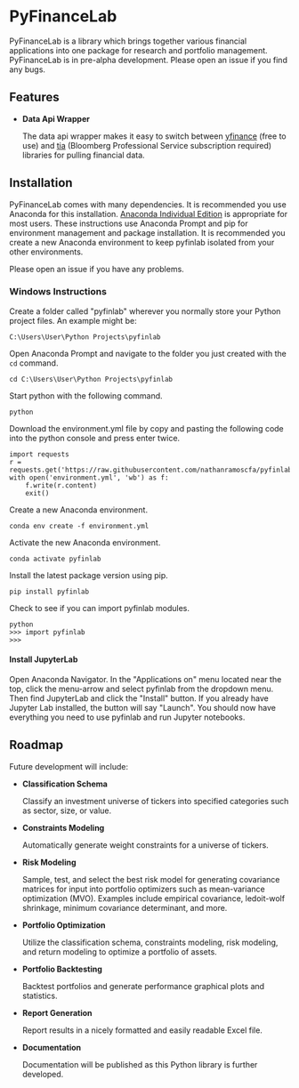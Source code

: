 
# PyFinanceLab

PyFinanceLab is a library which brings together various financial applications into one package for research and portfolio management. PyFinanceLab is in pre-alpha development. Please open an issue if you find any bugs. 



## Features

* **Data Api Wrapper**
    
    The data api wrapper makes it easy to switch between [yfinance](https://github.com/ranaroussi/yfinance) (free to use) and [tia](https://github.com/PaulMest/tia) (Bloomberg Professional Service subscription required) libraries for pulling financial data. 
    



## Installation

PyFinanceLab comes with many dependencies. It is recommended you use Anaconda for this installation. [Anaconda Individual Edition](https://www.anaconda.com/products/individual) is appropriate for most users. These instructions use Anaconda Prompt and pip for environment management and package installation. It is recommended you create a new Anaconda environment to keep pyfinlab isolated from your other environments. 

Please open an issue if you have any problems. 

### Windows Instructions

Create a folder called "pyfinlab" wherever you normally store your Python project files. An example might be: 
```
C:\Users\User\Python Projects\pyfinlab
```
Open Anaconda Prompt and navigate to the folder you just created with the `cd` command.  
```
cd C:\Users\User\Python Projects\pyfinlab
```
Start python with the following command. 
```
python
```
Download the environment.yml file by copy and pasting the following code into the python console and press enter twice. 
```
import requests
r = requests.get('https://raw.githubusercontent.com/nathanramoscfa/pyfinlab/main/environment.yml')  
with open('environment.yml', 'wb') as f:
    f.write(r.content)
    exit()
```
Create a new Anaconda environment. 
```
conda env create -f environment.yml
```
Activate the new Anaconda environment. 
```
conda activate pyfinlab
```
Install the latest package version using pip. 
```
pip install pyfinlab
```
Check to see if you can import pyfinlab modules. 
```
python
>>> import pyfinlab
>>> 
```

#### Install JupyterLab 

Open Anaconda Navigator. In the "Applications on" menu located near the top, click the menu-arrow and select pyfinlab from the dropdown menu. Then find JupyterLab and click the "Install" button. If you already have Jupyter Lab installed, the button will say "Launch". You should now have everything you need to use pyfinlab and run Jupyter notebooks. 






## Roadmap

Future development will include:

* **Classification Schema**

    Classify an investment universe of tickers into specified categories such as sector, size, or value. 

* **Constraints Modeling**

    Automatically generate weight constraints for a universe of tickers. 

* **Risk Modeling**

    Sample, test, and select the best risk model for generating covariance matrices for input into portfolio optimizers such as mean-variance optimization (MVO). Examples           include empirical covariance, ledoit-wolf shrinkage, minimum covariance determinant, and more.  

* **Portfolio Optimization**

    Utilize the classification schema, constraints modeling, risk modeling, and return modeling to optimize a portfolio of assets. 
    
* **Portfolio Backtesting**

    Backtest portfolios and generate performance graphical plots and statistics. 

* **Report Generation**

    Report results in a nicely formatted and easily readable Excel file. 
    
* **Documentation**

    Documentation will be published as this Python library is further developed. 

